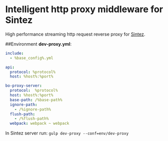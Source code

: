 # Intelligent http proxy middleware for Sintez

High performance streaming http request reverse proxy for [Sintez](https://github.com/frankland/sintez).

##Environment **dev-proxy.yml**:
``` yml
include:
  - %base_config%.yml

api:
  protocol: %protocol%
  host: %host%:%port%

bo-proxy-server:
  protocol:  %protocol%
  host: %host%:%port%
  base-path: /%base-path%
  ignore-path:
    - /%ignore-path%
  flush-path:
    - /%flush-path%
  webpack: webpack ~ webpack
```


In Sintez server run:
`gulp dev-proxy --conf=env/dev-proxy`